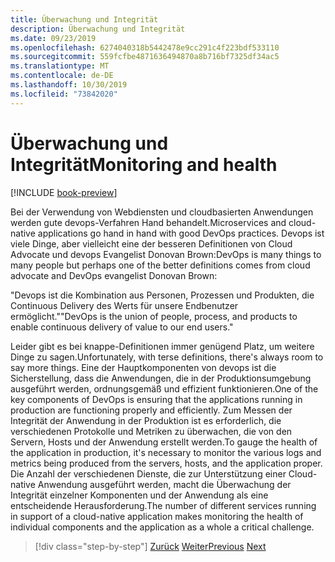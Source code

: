 ```yaml
---
title: Überwachung und Integrität
description: Überwachung und Integrität
ms.date: 09/23/2019
ms.openlocfilehash: 6274040318b5442478e9cc291c4f223bdf533110
ms.sourcegitcommit: 559fcfbe4871636494870a8b716bf7325df34ac5
ms.translationtype: MT
ms.contentlocale: de-DE
ms.lasthandoff: 10/30/2019
ms.locfileid: "73842020"
---
```

# <a name="monitoring-and-health"></a><span data-ttu-id="99bc1-103">Überwachung und Integrität</span><span class="sxs-lookup"><span data-stu-id="99bc1-103">Monitoring and health</span></span>

[!INCLUDE [book-preview](../../../includes/book-preview.md)]

<span data-ttu-id="99bc1-104">Bei der Verwendung von Webdiensten und cloudbasierten Anwendungen werden gute devops-Verfahren Hand behandelt.</span><span class="sxs-lookup"><span data-stu-id="99bc1-104">Microservices and cloud-native applications go hand in hand with good DevOps practices.</span></span> <span data-ttu-id="99bc1-105">Devops ist viele Dinge, aber vielleicht eine der besseren Definitionen von Cloud Advocate und devops Evangelist Donovan Brown:</span><span class="sxs-lookup"><span data-stu-id="99bc1-105">DevOps is many things to many people but perhaps one of the better definitions comes from cloud advocate and DevOps evangelist Donovan Brown:</span></span>

<span data-ttu-id="99bc1-106">"Devops ist die Kombination aus Personen, Prozessen und Produkten, die Continuous Delivery des Werts für unsere Endbenutzer ermöglicht."</span><span class="sxs-lookup"><span data-stu-id="99bc1-106">"DevOps is the union of people, process, and products to enable continuous delivery of value to our end users."</span></span>

<span data-ttu-id="99bc1-107">Leider gibt es bei knappe-Definitionen immer genügend Platz, um weitere Dinge zu sagen.</span><span class="sxs-lookup"><span data-stu-id="99bc1-107">Unfortunately, with terse definitions, there's always room to say more things.</span></span> <span data-ttu-id="99bc1-108">Eine der Hauptkomponenten von devops ist die Sicherstellung, dass die Anwendungen, die in der Produktionsumgebung ausgeführt werden, ordnungsgemäß und effizient funktionieren.</span><span class="sxs-lookup"><span data-stu-id="99bc1-108">One of the key components of DevOps is ensuring that the applications running in production are functioning properly and efficiently.</span></span> <span data-ttu-id="99bc1-109">Zum Messen der Integrität der Anwendung in der Produktion ist es erforderlich, die verschiedenen Protokolle und Metriken zu überwachen, die von den Servern, Hosts und der Anwendung erstellt werden.</span><span class="sxs-lookup"><span data-stu-id="99bc1-109">To gauge the health of the application in production, it's necessary to monitor the various logs and metrics being produced from the servers, hosts, and the application proper.</span></span> <span data-ttu-id="99bc1-110">Die Anzahl der verschiedenen Dienste, die zur Unterstützung einer Cloud-native Anwendung ausgeführt werden, macht die Überwachung der Integrität einzelner Komponenten und der Anwendung als eine entscheidende Herausforderung.</span><span class="sxs-lookup"><span data-stu-id="99bc1-110">The number of different services running in support of a cloud-native application makes monitoring the health of individual components and the application as a whole a critical challenge.</span></span>

>[!div class="step-by-step"]
><span data-ttu-id="99bc1-111">[Zurück](resilient-communications.md)
>[Weiter](observability-patterns.md)</span><span class="sxs-lookup"><span data-stu-id="99bc1-111">[Previous](resilient-communications.md)
[Next](observability-patterns.md)</span></span>
